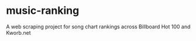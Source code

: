 # music-ranking
A web scraping project for song chart rankings across Billboard Hot 100 and Kworb.net
